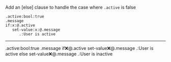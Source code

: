Add an [else] clause to handle the case where `.active` is false

```hyperlambda
.active:bool:true
.message
if:x:@.active
   set-value:x:@.message
      .:User is active
```
---
.active:bool:true
.message
if:x:@.active
   set-value:x:@.message
      .:User is active
else
   set-value:x:@.message
      .:User is inactive
